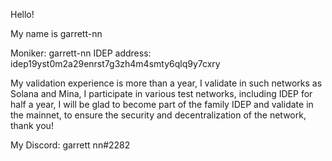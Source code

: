 Hello! 

My name is garrett-nn

Moniker: garrett-nn
IDEP address: idep19yst0m2a29enrst7g3zh4m4smty6qlq9y7cxry

My validation experience is more than a year, I validate in such networks as Solana and Mina, I participate in various test networks, 
including IDEP for half a year, I will be glad to become part of the family IDEP and validate in the mainnet, 
to ensure the security and decentralization of the network, thank you!

My Discord: garrett nn#2282